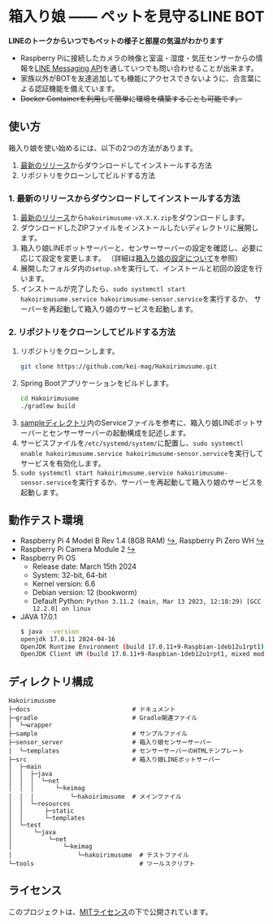 # 箱入り娘 —— ペットを見守るLINE BOT
**LINEのトークからいつでもペットの様子と部屋の気温がわかります**  
- Raspberry Piに接続したカメラの映像と室温・湿度・気圧センサーからの情報を[LINE Messaging API](https://developers.line.biz/ja/services/messaging-api/)を通していつでも問い合わせることが出来ます。  
- 家族以外がBOTを友達追加しても機能にアクセスできないように、合言葉による認証機能を備えています。
- <s>Docker Containerを利用して簡単に環境を構築することも可能です。</s>

## 使い方
箱入り娘を使い始めるには、以下の2つの方法があります。
1. [最新のリリース](https://github.com/kei-mag/Hakoirimusume/releases/latest)からダウンロードしてインストールする方法
2. リポジトリをクローンしてビルドする方法

### 1. 最新のリリースからダウンロードしてインストールする方法
1. [最新のリリース](https://github.com/kei-mag/Hakoirimusume/releases/latest)から`hakoirimusume-vX.X.X.zip`をダウンロードします。
2. ダウンロードしたZIPファイルをインストールしたいディレクトリに展開します。
3. 箱入り娘LINEボットサーバーと、センサーサーバーの設定を確認し、必要に応じて設定を変更します。
   （詳細は[箱入り娘の設定について](docs/configuration.md)を参照）
4. 展開したフォルダ内の`setup.sh`を実行して、インストールと初回の設定を行います。
5. インストールが完了したら、`sudo systemctl start hakoirimusume.service hakoirimusume-sensor.service`を実行するか、
   サーバーを再起動して箱入り娘のサービスを起動します。

### 2. リポジトリをクローンしてビルドする方法
1. リポジトリをクローンします。
   ```bash
   git clone https://github.com/kei-mag/Hakoirimusume.git
   ```
2. Spring Bootアプリケーションをビルドします。
    ```bash
    cd Hakoirimusume
    ./gradlew build
    ```
3. [sampleディレクトリ](./sample)内のServiceファイルを参考に、箱入り娘LINEボットサーバーとセンサーサーバーの起動構成を記述します。
4. サービスファイルを`/etc/systemd/system/`に配置し、`sudo systemctl enable hakoirimusume.service hakoirimusume-sensor.service`を実行してサービスを有効化します。
5. `sudo systemctl start hakoirimusume.service hakoirimusume-sensor.service`を実行するか、サーバーを再起動して箱入り娘のサービスを起動します。

## 動作テスト環境
- Raspberry Pi 4 Model B Rev 1.4 (8GB RAM)  [↪](https://www.raspberrypi.com/products/raspberry-pi-4-model-b/),  Raspberry Pi Zero WH  [↪](https://www.raspberrypi.com/products/raspberry-pi-zero-w/)
- Raspberry Pi Camera Module 2  [↪](https://www.raspberrypi.com/products/camera-module-v2/)
- Raspberry Pi OS
  - Release date: March 15th 2024
  - System: 32-bit, 64-bit
  - Kernel version: 6.6
  - Debian version: 12 (bookworm)
  - Default Python: `Python 3.11.2 (main, Mar 13 2023, 12:18:29) [GCC 12.2.0] on linux`
- JAVA 17.0.1
  ```bash
  $ java --version
  openjdk 17.0.11 2024-04-16
  OpenJDK Runtime Environment (build 17.0.11+9-Raspbian-1deb12u1rpt1)
  OpenJDK Client VM (build 17.0.11+9-Raspbian-1deb12u1rpt1, mixed mode, emulated-client)
  ```

## ディレクトリ構成
```
Hakoirimusume
├─docs                            # ドキュメント
├─gradle                          # Gradle関連ファイル
│  └─wrapper
├─sample                          # サンプルファイル
├─sensor_server                   # 箱入り娘センサーサーバー
│  └─templates                    # センサーサーバーのHTMLテンプレート
├─src                             # 箱入り娘LINEボットサーバー
│  ├─main
│  │  ├─java
│  │  │  └─net
│  │  │      └─keimag
│  │  │          └─hakoirimusume  # メインファイル
│  │  └─resources
│  │      ├─static
│  │      └─templates
│  └─test
│      └─java
│          └─net
│              └─keimag
│                  └─hakoirimusume  # テストファイル
└─tools                             # ツールスクリプト
```

## ライセンス
このプロジェクトは、[MITライセンス](./LICENSE)の下で公開されています。